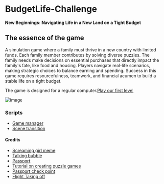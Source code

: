 # BudgetLife-Challenge

**New Beginnings: Navigating Life in a New Land on a Tight Budget**

## The essence of the game
A simulation game where a family must thrive in a new country with limited funds. Each family member contributes by solving diverse puzzles. The family needs make decisions on essential purchases that directly impact the family's fate, like food and housing.
Players navigate real-life scenarios, making strategic choices to balance earning and spending. Success in this game requires resourcefulness, teamwork, and financial acumen to build a stable life on a tight budget.

The game is designed for a regular computer.[Play our first level](https://mayamichael.itch.io/budgetlife-challange)

![image](https://github.com/our-game-maya-and-michael/BudgetLife-Challenge/assets/85742675/a48e53d0-3769-4390-84f7-07e046cfe9ee)

### Scripts
* [Game manager](https://github.com/our-game-maya-and-michael/BudgetLife-Challenge/blob/main/Assets/Scripts/GameManager.cs)
* [Scene transition](https://github.com/our-game-maya-and-michael/BudgetLife-Challenge/blob/main/Assets/Scripts/SceneTransition.cs)

#### Credits
* [Screaming girl meme](https://www.deviantart.com/redjoey1992/art/Baby-Girl-Screaming-meme-747454729)
* [Talking bubble](https://gallery.yopriceville.com/Free-Clipart-Pictures/Speech-Bubble-PNG/Comics_Speech_Bubble_Clipart])
* [Passport](https://www.klicco.info/%D7%93%D7%A8%D7%9B%D7%95%D7%A0%D7%99%D7%9D-%D7%94%D7%A0%D7%A4%D7%A7%D7%94-%D7%97%D7%99%D7%93%D7%95%D7%A9-%D7%91%D7%99%D7%95%D7%9E%D7%98%D7%A8%D7%99-%D7%95%D7%A2%D7%95%D7%93/)
* [Tutorial on creating puzzle games](https://www.youtube.com/watch?v=IgBjJ-bexeo)
* [Passport check point](https://www.gov.il/he/departments/news/biometric_passport_two_years_summary)
* [Flight Taking off](https://thedaily.case.edu/5-things-to-know-about-air-travel/)
